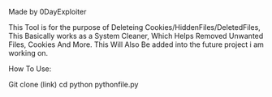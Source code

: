 Made by 0DayExploiter

This Tool is for the purpose of Deleteing Cookies/HiddenFiles/DeletedFiles, This Basically works as a System Cleaner,
Which Helps Removed Unwanted Files, Cookies And More. This Will Also Be added into the future project i am working on.

How To Use:

Git clone (link)
cd 
python pythonfile.py

